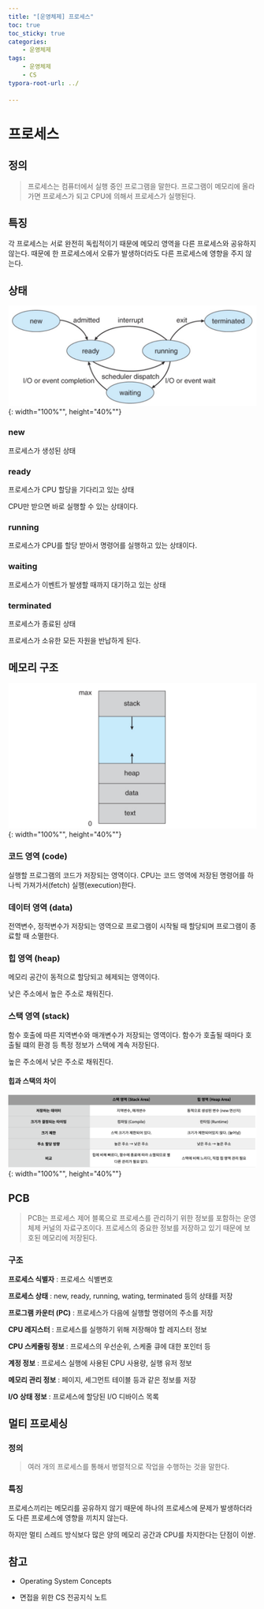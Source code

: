 ```yaml
---
title: "[운영체제] 프로세스"
toc: true
toc_sticky: true
categories: 
    - 운영체제
tags:
    - 운영체제
    - CS
typora-root-url: ../

---
```


# 프로세스

## 정의

>  프로세스는 컴퓨터에서 실행 중인 프로그램을 말한다. 프로그램이 메모리에 올라가면 프로세스가 되고 CPU에 의해서 프로세스가 실행된다.

## 특징

각 프로세스는 서로 완전히 독립적이기 때문에 메모리 영역을 다른 프로세스와 공유하지 않는다. 때문에 한 프로세스에서 오류가 발생하더라도 다른 프로세스에 영향을 주지 않는다.



## 상태

![img1](/assets/images/56_1.png){: width="100%"", height="40%""}

### new

프로세스가 생성된 상태

### ready

프로세스가 CPU 할당을 기다리고 있는 상태

CPU만 받으면 바로 실행할 수 있는 상태이다.

### running

프로세스가 CPU를 할당 받아서 명령어를 실행하고 있는 상태이다.

### waiting

프로세스가 이벤트가 발생할 때까지 대기하고 있는 상태

### terminated

프로세스가 종료된 상태

프로세스가 소유한 모든 자원을 반납하게 된다.



## 메모리 구조

![img1](/assets/images/56_2.png){: width="100%"", height="40%""}

### 코드 영역 (code)

실행할 프로그램의 코드가 저장되는 영역이다. CPU는 코드 영역에 저장된 명령어를 하나씩 가져가서(fetch) 실행(execution)한다.

### 데이터 영역 (data)

전역변수, 정적변수가 저장되는 영역으로 프로그램이 시작될 때 할당되며 프로그램이 종료할 때 소멸한다.

### 힙 영역 (heap)

메모리 공간이 동적으로 할당되고 헤제되는 영역이다.

낮은 주소에서 높은 주소로 채워진다.

### 스택 영역 (stack)

함수 호출에 따른 지역변수와 매개변수가 저장되는 영역이다. 함수가 호출될 때마다 호출될 떄의 환경 등 특정 정보가 스택에 계속 저장된다.

높은 주소에서 낮은 주소로 채워진다.



#### 힙과 스택의 차이

![img1](/assets/images/56_3.png){: width="100%"", height="40%""}



## PCB

> PCB는 프로세스 제어 블록으로 프로세스를 관리하기 위한 정보를 포함하는 운영체제 커널의 자료구조이다. 프로세스의 중요한 정보를 저장하고 있기 때문에 보호된 메모리에 저장된다.

### 구조

**프로세스 식별자** :  프로세스 식별변호

**프로세스 상태** : new, ready, running, wating, terminated 등의 상태를 저장

**프로그램 카운터 (PC)** : 프로세스가 다음에 실행할 명령어의 주소를 저장

**CPU 레지스터** : 프로세스를 실행하기 위해 저장해야 할 레지스터 정보

**CPU 스케줄링 정보** : 프로세스의 우선순위, 스케줄 큐에 대한 포인터 등

**계정 정보** : 프로세스 실행에 사용된 CPU 사용량, 실행 유저 정보

**메모리 관리 정보** : 페이지, 세그먼트 테이블 등과 같은 정보를 저장

**I/O 상태 정보** : 프로세스에 할당된 I/O 디바이스 목록



## 멀티 프로세싱

### 정의

>  여러 개의 프로세스를 통해서 병렬적으로 작업을 수행하는 것을 말한다. 

### 특징

프로세스끼리는 메모리를 공유하지 않기 때문에 하나의 프로세스에 문제가 발생하더라도 다른 프로세스에 영향을 끼치지 않는다.

하지만 멀티 스레드 방식보다 많은 양의 메모리 공간과 CPU를 차지한다는 단점이 이싿.



## 참고

* Operating System Concepts

* 면접을 위한 CS 전공지식 노트
